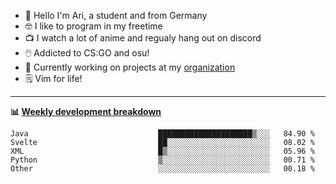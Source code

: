 * 👋 Hello I'm Ari, a student and from Germany
* 🤓 I like to program in my freetime
* 📺 I watch a lot of anime and regualy hang out on discord
* 🖱️ Addicted to CS:GO and osu!
* 👷 Currently working on projects at my [organization](https://github.com/aridevelopment-de)
* 🗒️ Vim for life!

<hr />

**📊 [Weekly development breakdown](https://wakatime.com/@Ari24)**

<!--START_SECTION:waka-->

```text
Java                             █████████████████████▒░░░   84.90 %
Svelte                           ██░░░░░░░░░░░░░░░░░░░░░░░   08.02 %
XML                              █▒░░░░░░░░░░░░░░░░░░░░░░░   05.96 %
Python                           ▒░░░░░░░░░░░░░░░░░░░░░░░░   00.71 %
Other                            ░░░░░░░░░░░░░░░░░░░░░░░░░   00.18 %
```

<!--END_SECTION:waka-->
